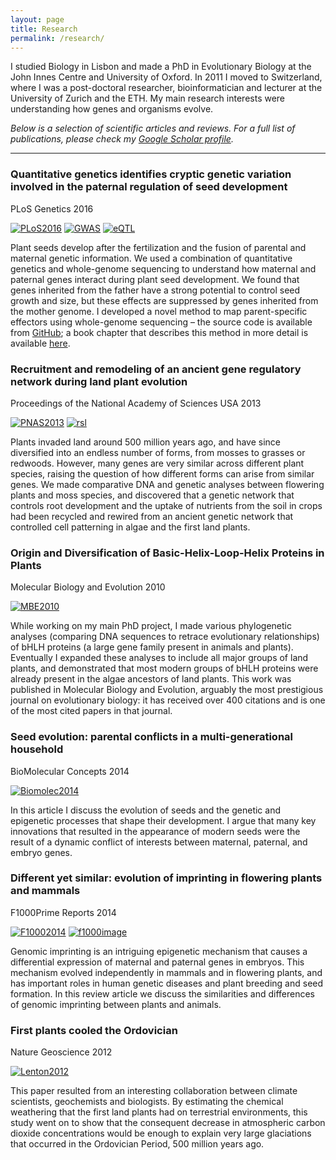 ```yaml
---
layout: page
title: Research
permalink: /research/
---
```


I studied Biology in Lisbon and made a PhD in Evolutionary Biology at the John Innes Centre and University of Oxford. In 2011 I moved to Switzerland, where I was a post-doctoral researcher, bioinformatician and lecturer at the University of Zurich and the ETH. My main research interests were understanding how genes and organisms evolve.

_Below is a selection of scientific articles and reviews. For a full list of publications, please check my [Google Scholar profile](https://scholar.google.de/citations?user=M1omNXgAAAAJ&hl=en)._

---


### Quantitative genetics identifies cryptic genetic variation involved in the paternal regulation of seed development

<span class=journal_ref>PLoS Genetics 2016</span>

[![PLoS2016](/assets/images/PLoS2016.jpg)](http://journals.plos.org/plosgenetics/article?id=10.1371/journal.pgen.1005806)
[![GWAS](/assets/images/gwas.png)](http://journals.plos.org/plosgenetics/article?id=10.1371/journal.pgen.1005806)
[![eQTL](/assets/images/QTL.jpg)](http://journals.plos.org/plosgenetics/article?id=10.1371/journal.pgen.1005806)

Plant seeds develop after the fertilization and the fusion of parental and maternal genetic information. We used a combination of quantitative genetics and whole-genome sequencing to understand how maternal and paternal genes interact during plant seed development. We found that genes inherited from the father have a strong potential to control seed growth and size, but these effects are suppressed by genes inherited from the mother genome. I developed a novel method to map parent-specific effectors using whole-genome sequencing – the source code is available from [GitHub](https://github.com/piresn/BulkSeq);  a book chapter that describes this method in more detail is available [here](https://link.springer.com/protocol/10.1007/978-1-4939-7318-7_21).
### Recruitment and remodeling of an ancient gene regulatory network during land plant evolution

<span class=journal_ref>Proceedings of the National Academy of Sciences USA 2013</span>

[![PNAS2013](/assets/images/PNAS2013.jpg)](http://www.pnas.org/content/110/23/9571.short)
[![rsl](/assets/images/rsl.jpg)](http://www.pnas.org/content/110/23/9571.short)

Plants invaded land around 500 million years ago, and have since diversified into an endless number of forms, from mosses to grasses or redwoods. However, many genes are very similar across different plant species, raising the question of how different forms can arise from similar genes. We made comparative DNA and genetic analyses between flowering plants and moss species, and discovered that a genetic network that controls root development and the uptake of nutrients from the soil in crops had been recycled and rewired from an ancient genetic network that controlled cell patterning in algae and the first land plants.

### Origin and Diversification of Basic-Helix-Loop-Helix Proteins in Plants

<span class=journal_ref>Molecular Biology and Evolution 2010</span>

[![MBE2010](/assets/images/MBE2010.jpg)](https://academic.oup.com/mbe/article/27/4/862/980278/Origin-and-Diversification-of-Basic-Helix-Loop)

While working on my main PhD project, I made various phylogenetic analyses (comparing DNA sequences to retrace evolutionary relationships) of bHLH proteins (a large gene family present in animals and plants). Eventually I expanded these analyses to include all major groups of land plants, and demonstrated that most modern groups of bHLH proteins were already present in the algae ancestors of land plants. This work was published in Molecular Biology and Evolution, arguably the most prestigious journal on evolutionary biology: it has received over 400 citations and is one of the most cited papers in that journal.

### Seed evolution: parental conflicts in a multi-generational household

<span class=journal_ref>BioMolecular Concepts 2014</span>

[![Biomolec2014](/assets/images/Biomolec2014.jpg)](https://www.degruyter.com/document/doi/10.1515/bmc-2013-0034/html)

In this article I discuss the evolution of seeds and the genetic and epigenetic processes that shape their development. I argue that many key innovations that resulted in the appearance of modern seeds were the result of a dynamic conflict of interests between maternal, paternal, and embryo genes.

### Different yet similar: evolution of imprinting in flowering plants and mammals

<span class=journal_ref>F1000Prime Reports 2014</span>

[![F10002014](/assets/images/F10002014.jpg)](https://www.ncbi.nlm.nih.gov/pmc/articles/PMC4126536/pdf/biolrep-06-63.pdf)
[![f1000image](/assets/images/f1000image.jpg)](https://www.ncbi.nlm.nih.gov/pmc/articles/PMC4126536/pdf/biolrep-06-63.pdf)

Genomic imprinting is an intriguing epigenetic mechanism that causes a differential expression of maternal and paternal genes in embryos. This mechanism evolved independently in mammals and in flowering plants, and has important roles in human genetic diseases and plant breeding and seed formation. In this review article we discuss the similarities and differences of genomic imprinting between plants and animals.

### First plants cooled the Ordovician

<span class=journal_ref>Nature Geoscience 2012</span>

[![Lenton2012](/assets/images/Lenton2012.jpg)](https://www.nature.com/ngeo/journal/v5/n2/full/ngeo1390.html)

This paper resulted from an interesting collaboration between climate scientists, geochemists and biologists. By estimating the chemical weathering that the first land plants had on terrestrial environments, this study went on to show that the consequent decrease in atmospheric carbon dioxide concentrations would be enough to explain very large glaciations that occurred in the Ordovician Period, 500 million years ago.
